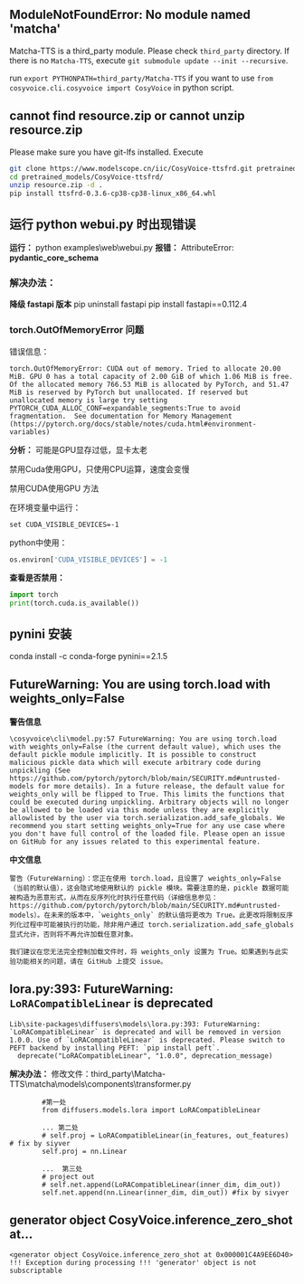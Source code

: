 ## ModuleNotFoundError: No module named 'matcha'

Matcha-TTS is a third_party module. Please check `third_party` directory. If there is no `Matcha-TTS`, execute `git submodule update --init --recursive`.

run `export PYTHONPATH=third_party/Matcha-TTS` if you want to use `from cosyvoice.cli.cosyvoice import CosyVoice` in python script.

## cannot find resource.zip or cannot unzip resource.zip

Please make sure you have git-lfs installed. Execute

```sh
git clone https://www.modelscope.cn/iic/CosyVoice-ttsfrd.git pretrained_models/CosyVoice-ttsfrd
cd pretrained_models/CosyVoice-ttsfrd/
unzip resource.zip -d .
pip install ttsfrd-0.3.6-cp38-cp38-linux_x86_64.whl
```

## 运行 python webui.py 时出现错误

**运行：** python examples\web\webui.py
**报错：** AttributeError: __pydantic_core_schema__

### 解决办法：

**降级 fastapi 版本**
pip uninstall fastapi
pip install fastapi==0.112.4

### torch.OutOfMemoryError 问题

错误信息：

```
torch.OutOfMemoryError: CUDA out of memory. Tried to allocate 20.00 MiB. GPU 0 has a total capacity of 2.00 GiB of which 1.06 MiB is free. Of the allocated memory 766.53 MiB is allocated by PyTorch, and 51.47 MiB is reserved by PyTorch but unallocated. If reserved but unallocated memory is large try setting PYTORCH_CUDA_ALLOC_CONF=expandable_segments:True to avoid fragmentation.  See documentation for Memory Management  (https://pytorch.org/docs/stable/notes/cuda.html#environment-variables)
```

**分析：** 可能是GPU显存过低，显卡太老

禁用Cuda使用GPU，只使用CPU运算，速度会变慢

禁用CUDA使用GPU 方法

在环境变量中运行：

```shell
set CUDA_VISIBLE_DEVICES=-1
```

python中使用：

```python
os.environ['CUDA_VISIBLE_DEVICES'] = -1
```

**查看是否禁用：**

```python
import torch
print(torch.cuda.is_available())
```

## **pynini 安装**
conda install -c conda-forge pynini==2.1.5

## FutureWarning: You are using torch.load with weights_only=False
**警告信息**
```
\cosyvoice\cli\model.py:57 FutureWarning: You are using torch.load with weights_only=False (the current default value), which uses the default pickle module implicitly. It is possible to construct malicious pickle data which will execute arbitrary code during unpickling (See https://github.com/pytorch/pytorch/blob/main/SECURITY.md#untrusted-models for more details). In a future release, the default value for weights_only will be flipped to True. This limits the functions that could be executed during unpickling. Arbitrary objects will no longer be allowed to be loaded via this mode unless they are explicitly allowlisted by the user via torch.serialization.add_safe_globals. We recommend you start setting weights_only=True for any use case where you don't have full control of the loaded file. Please open an issue on GitHub for any issues related to this experimental feature.
```
**中文信息**
```
警告（FutureWarning）：您正在使用 torch.load，且设置了 weights_only=False（当前的默认值），这会隐式地使用默认的 pickle 模块。需要注意的是，pickle 数据可能被构造为恶意形式，从而在反序列化时执行任意代码（详细信息参见：https://github.com/pytorch/pytorch/blob/main/SECURITY.md#untrusted-models）。在未来的版本中，`weights_only` 的默认值将更改为 True。此更改将限制反序列化过程中可能被执行的功能，除非用户通过 torch.serialization.add_safe_globals 显式允许，否则将不再允许加载任意对象。

我们建议在您无法完全控制加载文件时，将 weights_only 设置为 True。如果遇到与此实验功能相关的问题，请在 GitHub 上提交 issue。
```
## lora.py:393: FutureWarning: `LoRACompatibleLinear` is deprecated
```
Lib\site-packages\diffusers\models\lora.py:393: FutureWarning: `LoRACompatibleLinear` is deprecated and will be removed in version 1.0.0. Use of `LoRACompatibleLinear` is deprecated. Please switch to PEFT backend by installing PEFT: `pip install peft`.
  deprecate("LoRACompatibleLinear", "1.0.0", deprecation_message)
```

**解决办法：**
修改文件：third_party\Matcha-TTS\matcha\models\components\transformer.py

```
        #第一处
        from diffusers.models.lora import LoRACompatibleLinear

        ... 第二处
        # self.proj = LoRACompatibleLinear(in_features, out_features) # fix by siyver
        self.proj = nn.Linear

        ...  第三处
        # project out
        # self.net.append(LoRACompatibleLinear(inner_dim, dim_out))
        self.net.append(nn.Linear(inner_dim, dim_out)) #fix by sivyer
```

## generator object CosyVoice.inference_zero_shot at...
```
<generator object CosyVoice.inference_zero_shot at 0x000001C4A9EE6D40>
!!! Exception during processing !!! 'generator' object is not subscriptable
```
